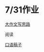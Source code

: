 # 7/31作业

[大作文写思路](7%2031%E4%BD%9C%E4%B8%9A%2028caa02534ba4e92bdc644d333f0a3a3/%E5%A4%A7%E4%BD%9C%E6%96%87%E5%86%99%E6%80%9D%E8%B7%AF%20bf772710a30f4683b21f565ee5e67680.md)

阅读

[口语稿子](7%2031%E4%BD%9C%E4%B8%9A%2028caa02534ba4e92bdc644d333f0a3a3/%E5%8F%A3%E8%AF%AD%E7%A8%BF%E5%AD%90%205386d347922a47e0842c4f059d86d519.md)